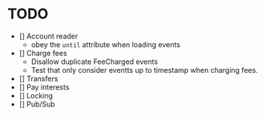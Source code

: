 # TODO

- [] Account reader
     * obey the `until` attribute when loading events
- [] Charge fees
    * Disallow duplicate FeeCharged events
    * Test that only consider eventts up to timestamp when charging fees.
- [] Transfers
- [] Pay interests
- [] Locking
- [] Pub/Sub
